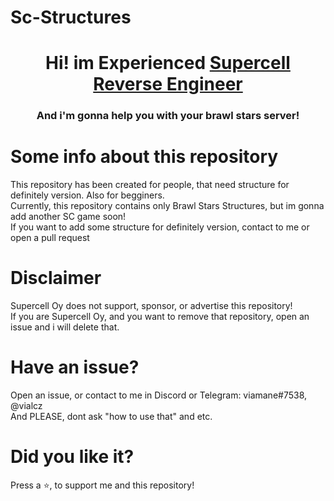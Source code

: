 # Sc-Structures
<h1 align="center">Hi! im Experienced <a href="https://ru.wikipedia.org/wiki/Supercell" target="_blank">Supercell Reverse Engineer</a> 

<h3 align="center">And i'm gonna help you with your brawl stars server!</h3>

# Some info about this repository
This repository has been created for people, that need structure for definitely version. Also for begginers.
<br>
Currently, this repository contains only Brawl Stars Structures, but im gonna add another SC game soon!
<br>
If you want to add some structure for definitely version, contact to me or open a pull request

# Disclaimer
Supercell Oy does not support, sponsor, or advertise this repository!
<br>
If you are Supercell Oy, and you want to remove that repository, open an issue and i will delete that.

# Have an issue?
Open an issue, or contact to me in Discord or Telegram: viamane#7538, @vialcz
<br>
And PLEASE, dont ask "how to use that" and etc.

# Did you like it?
Press a ⭐, to support me and this repository!